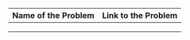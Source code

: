 | Name of the Problem | Link to the Problem |
|---------------------|---------------------|
|                     |                     |
|                     |                     |
|                     |                     |
